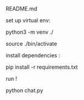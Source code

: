 README.md

set up virtual env:

python3 -m venv ./

source ./bin/activate


install dependencies :

pip install -r requirements.txt


run !

python chat.py